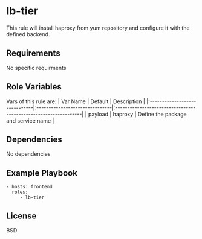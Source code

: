lb-tier
=========

This rule will install haproxy from yum repository and configure it with the defined backend.

Requirements
------------

No specific requirments

Role Variables
--------------

Vars of this rule are:
| Var Name                      | Default                        | Description                                                     |
|:------------------------------|:-------------------------------|:----------------------------------------------------------------|
| payload                       | haproxy                        | Define the package and service name                             |


Dependencies
------------

No dependencies

Example Playbook
----------------

    - hosts: frontend
      roles:
         - lb-tier

License
-------

BSD
